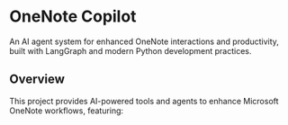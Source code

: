# OneNote Copilot

An AI agent system for enhanced OneNote interactions and productivity, built with LangGraph and modern Python development practices.

## Overview

This project provides AI-powered tools and agents to enhance Microsoft OneNote workflows, featuring:

